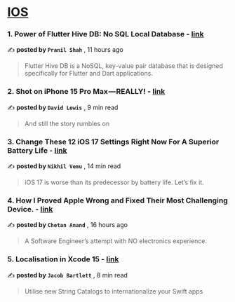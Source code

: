 
<h1><a href=https://medium.com/tag/ios/recommended target="_blank" rel="noopener noreferrer">IOS</a></h1>
<h3>1. Power of Flutter Hive DB: No SQL Local Database - <a href=https://medium.com/@pranilshah4024/power-of-flutter-hive-db-no-sql-local-database-0ecfab5895c5?source=tag_recommended_feed---------0-84----------ios----------3a633fad_3d62_4c4f_8ee9_120ddc29e461------- target="_blank" rel="noopener noreferrer">link</a></h3>

✍️ **posted by `Pranil Shah`** <date> , 11 hours ago</date>

<blockquote>Flutter Hive DB is a NoSQL, key-value pair database that is designed specifically for Flutter and Dart applications.</blockquote>

<h3>2. Shot on iPhone 15 Pro Max — REALLY! - <a href=https://medium.com/macoclock/shot-on-iphone-15-pro-max-really-13d64e95d5c7?source=tag_recommended_feed---------1-107----------ios----------3a633fad_3d62_4c4f_8ee9_120ddc29e461------- target="_blank" rel="noopener noreferrer">link</a></h3>

✍️ **posted by `David Lewis`** <date> , 9 min read</date>

<blockquote>And still the story rumbles on</blockquote>

<h3>3. Change These 12 iOS 17 Settings Right Now For A Superior Battery Life - <a href=https://medium.com/macoclock/change-these-12-ios-17-settings-right-now-for-a-superior-battery-life-5f96024b1bbe?source=tag_recommended_feed---------2-85----------ios----------3a633fad_3d62_4c4f_8ee9_120ddc29e461------- target="_blank" rel="noopener noreferrer">link</a></h3>

✍️ **posted by `Nikhil Vemu`** <date> , 14 min read</date>

<blockquote>iOS 17 is worse than its predecessor by battery life. Let’s fix it.</blockquote>

<h3>4. How I Proved Apple Wrong and Fixed Their Most Challenging Device. - <a href=https://medium.com/@anand.chetan/how-i-proved-apple-wrong-and-fixed-their-most-challenging-device-948b14baa1b1?source=tag_recommended_feed---------3-84----------ios----------3a633fad_3d62_4c4f_8ee9_120ddc29e461------- target="_blank" rel="noopener noreferrer">link</a></h3>

✍️ **posted by `Chetan Anand`** <date> , 16 hours ago</date>

<blockquote>A Software Engineer’s attempt with NO electronics experience.</blockquote>

<h3>5. Localisation in Xcode 15 - <a href=https://medium.com/better-programming/localisation-in-xcode-15-5be52e97fff0?source=tag_recommended_feed---------4-107----------ios----------3a633fad_3d62_4c4f_8ee9_120ddc29e461------- target="_blank" rel="noopener noreferrer">link</a></h3>

✍️ **posted by `Jacob Bartlett`** <date> , 8 min read</date>

<blockquote>Utilise new String Catalogs to internationalize your Swift apps</blockquote>

